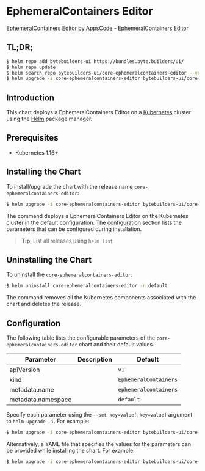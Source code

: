 # EphemeralContainers Editor

[EphemeralContainers Editor by AppsCode](https://byte.builders) - EphemeralContainers Editor

## TL;DR;

```bash
$ helm repo add bytebuilders-ui https://bundles.byte.builders/ui/
$ helm repo update
$ helm search repo bytebuilders-ui/core-ephemeralcontainers-editor --version=v0.4.13
$ helm upgrade -i core-ephemeralcontainers-editor bytebuilders-ui/core-ephemeralcontainers-editor -n default --create-namespace --version=v0.4.13
```

## Introduction

This chart deploys a EphemeralContainers Editor on a [Kubernetes](http://kubernetes.io) cluster using the [Helm](https://helm.sh) package manager.

## Prerequisites

- Kubernetes 1.16+

## Installing the Chart

To install/upgrade the chart with the release name `core-ephemeralcontainers-editor`:

```bash
$ helm upgrade -i core-ephemeralcontainers-editor bytebuilders-ui/core-ephemeralcontainers-editor -n default --create-namespace --version=v0.4.13
```

The command deploys a EphemeralContainers Editor on the Kubernetes cluster in the default configuration. The [configuration](#configuration) section lists the parameters that can be configured during installation.

> **Tip**: List all releases using `helm list`

## Uninstalling the Chart

To uninstall the `core-ephemeralcontainers-editor`:

```bash
$ helm uninstall core-ephemeralcontainers-editor -n default
```

The command removes all the Kubernetes components associated with the chart and deletes the release.

## Configuration

The following table lists the configurable parameters of the `core-ephemeralcontainers-editor` chart and their default values.

|     Parameter      | Description |             Default              |
|--------------------|-------------|----------------------------------|
| apiVersion         |             | <code>v1</code>                  |
| kind               |             | <code>EphemeralContainers</code> |
| metadata.name      |             | <code>ephemeralcontainers</code> |
| metadata.namespace |             | <code>default</code>             |


Specify each parameter using the `--set key=value[,key=value]` argument to `helm upgrade -i`. For example:

```bash
$ helm upgrade -i core-ephemeralcontainers-editor bytebuilders-ui/core-ephemeralcontainers-editor -n default --create-namespace --version=v0.4.13 --set apiVersion=v1
```

Alternatively, a YAML file that specifies the values for the parameters can be provided while
installing the chart. For example:

```bash
$ helm upgrade -i core-ephemeralcontainers-editor bytebuilders-ui/core-ephemeralcontainers-editor -n default --create-namespace --version=v0.4.13 --values values.yaml
```
